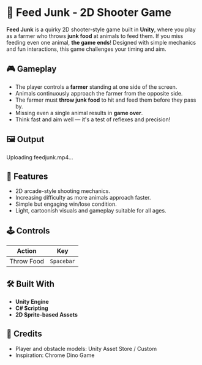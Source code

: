 # 🐷 Feed Junk - 2D Shooter Game

**Feed Junk** is a quirky 2D shooter-style game built in **Unity**, where you play as a farmer who throws **junk food** at animals to feed them. If you miss feeding even one animal, **the game ends**! Designed with simple mechanics and fun interactions, this game challenges your timing and aim.


## 🎮 Gameplay

- The player controls a **farmer** standing at one side of the screen.
- Animals continuously approach the farmer from the opposite side.
- The farmer must **throw junk food** to hit and feed them before they pass by.
- Missing even a single animal results in **game over**.
- Think fast and aim well — it's a test of reflexes and precision!


## 🖼️ Output



Uploading feedjunk.mp4…





## 🧩 Features

- 2D arcade-style shooting mechanics.
- Increasing difficulty as more animals approach faster.
- Simple but engaging win/lose condition.
- Light, cartoonish visuals and gameplay suitable for all ages.


## 🕹️ Controls

| Action       | Key          |
|--------------|--------------|
| Throw Food   | `Spacebar`  |


## 🛠️ Built With

- **Unity Engine**
- **C# Scripting**
- **2D Sprite-based Assets**
## 🙌 Credits
- Player and obstacle models: Unity Asset Store / Custom
- Inspiration: Chrome Dino Game


